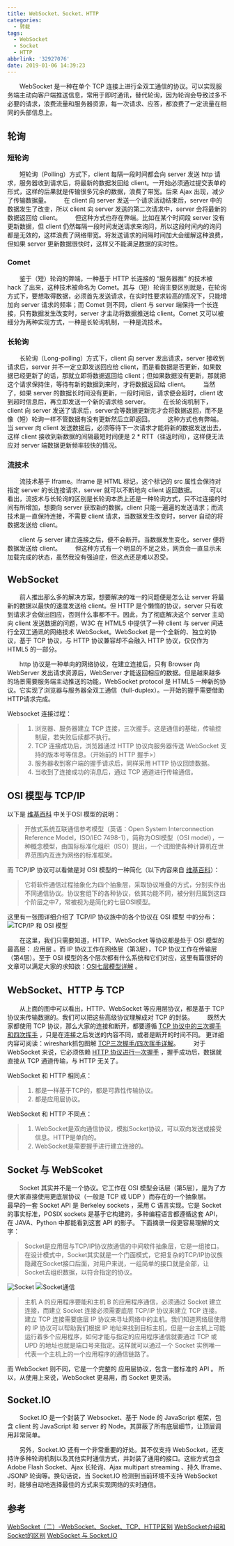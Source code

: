 ```yaml
---
title: WebSocket、Socket、HTTP
categories:
  - 转载
tags:
  - WebSocket
  - Socket
  - HTTP
abbrlink: '32927076'
date: 2019-01-06 14:39:23
---
```

&#8195;&#8195;WebSocket 是一种在单个 TCP 连接上进行全双工通信的协议。可以实现服务端主动向客户端推送信息，常用于即时通讯，替代轮询，因为轮询会导致过多不必要的请求，浪费流量和服务器资源，每一次请求、应答，都浪费了一定流量在相同的头部信息上。
<!-- more -->

## 轮询
### 短轮询
&#8195;&#8195;短轮询（Polling）方式下，client 每隔一段时间都会向 server 发送 http 请求，服务器收到请求后，将最新的数据发回给 client。一开始必须通过提交表单的形式，这样的后果就是传输很多冗余的数据，浪费了带宽。后来 Ajax 出现，减少了传输数据量。
&#8195;&#8195;在 client 向 server 发送一个请求活动结束后，server 中的数据发生了改变，所以 client 向 server 发送的第二次请求中，server 会将最新的数据返回给 client。
&#8195;&#8195;但这种方式也存在弊端。比如在某个时间段 server 没有更新数据，但 client 仍然每隔一段时间发送请求来询问，所以这段时间内的询问都是无效的，这样浪费了网络带宽。将发送请求的间隔时间加大会缓解这种浪费，但如果 server 更新数据很快时，这样又不能满足数据的实时性。

### Comet
&#8195;&#8195;鉴于（短）轮询的弊端，一种基于 HTTP 长连接的 “服务器推” 的技术被 hack 了出来，这种技术被命名为 Comet。其与（短）轮询主要区别就是，在轮询方式下，要想取得数据，必须首先发送请求，在实时性要求较高的情况下，只能增加向 server 请求的频率；而 Comet 则不同，client 与 server 端保持一个长连接，只有数据发生改变时，server 才主动将数据推送给 client。Comet 又可以被细分为两种实现方式，一种是长轮询机制，一种是流技术。

### 长轮询
&#8195;&#8195;长轮询（Long-polling）方式下，client 向 server 发出请求，server 接收到请求后，server 并不一定立即发送回应给 client，而是看数据是否更新，如果数据已经更新了的话，那就立即将数据返回给 client；但如果数据没有更新，那就把这个请求保持住，等待有新的数据到来时，才将数据返回给 client。
&#8195;&#8195;当然了，如果 server 的数据长时间没有更新，一段时间后，请求便会超时，client 收到超时信息后，再立即发送一个新的请求给 server。
&#8195;&#8195;在长轮询机制下，client 向 server 发送了请求后，server会等数据更新完才会将数据返回，而不是像（短）轮询一样不管数据有没有更新然后立即返回。
&#8195;&#8195;这种方式也有弊端。当 server 向 client 发送数据后，必须等待下一次请求才能将新的数据发送出去，这样 client 接收到新数据的间隔最短时间便是 2 * RTT（往返时间），这样便无法应对 server 端数据更新频率较快的情况。

### 流技术
&#8195;&#8195;流技术基于 Iframe。Iframe 是 HTML 标记，这个标记的 src 属性会保持对指定 server 的长连接请求，server 就可以不断地向 client 返回数据。
&#8195;&#8195;可以看出，流技术与长轮询的区别是长轮询本质上还是一种轮询方式，只不过连接的时间有所增加，想要向 server 获取新的数据，client 只能一遍遍的发送请求；而流技术是一直保持连接，不需要 client 请求，当数据发生改变时，server 自动的将数据发送给 client。

&#8195;&#8195;client 与 server 建立连接之后，便不会断开。当数据发生变化，server 便将数据发送给 client。
&#8195;&#8195;但这种方式有一个明显的不足之处，网页会一直显示未加载完成的状态，虽然我没有强迫症，但这点还是难以忍受。

## WebSocket
&#8195;&#8195;前人推出那么多的解决方案，想要解决的唯一的问题便是怎么让 server 将最新的数据以最快的速度发送给 client。但 HTTP 是个懒惰的协议，server 只有收到请求才会做出回应，否则什么事都不干。因此，为了彻底解决这个 server 主动向 client 发送数据的问题，W3C 在 HTML5 中提供了一种 client 与 server 间进行全双工通讯的网络技术 WebSocket。WebSocket 是一个全新的、独立的协议，基于 TCP 协议，与 HTTP 协议兼容却不会融入 HTTP 协议，仅仅作为 HTML5 的一部分。

&#8195;&#8195;http 协议是一种单向的网络协议，在建立连接后，只有 Browser 向 WebServer 发出请求资源后，WebServer 才能返回相应的数据。但是越来越多的场景需要服务端主动推送的功能，WebSocket protocol 是 HTML5 一种新的协议。它实现了浏览器与服务器全双工通信（full-duplex）。一开始的握手需要借助HTTP请求完成。

Websocket 连接过程：
> 1. 浏览器、服务器建立 TCP 连接，三次握手。这是通信的基础，传输控制层，若失败后续都不执行。
> 2. TCP 连接成功后，浏览器通过 HTTP 协议向服务器传送 WebSocket 支持的版本号等信息。（开始前的 HTTP 握手>）
> 3. 服务器收到客户端的握手请求后，同样采用 HTTP 协议回馈数据。
> 4. 当收到了连接成功的消息后，通过 TCP 通道进行传输通信。

## OSI 模型与 TCP/IP
以下是 [维基百科](http://zh.wikipedia.org/wiki/OSI%E6%A8%A1%E5%9E%8B) 中关于OSI 模型的说明：
> 开放式系统互联通信参考模型（英语：Open System Interconnection Reference Model，ISO/IEC 7498-1），简称为OSI模型（OSI model），一种概念模型，由国际标准化组织（ISO）提出，一个试图使各种计算机在世界范围内互连为网络的标准框架。

而 TCP/IP 协议可以看做是对 OSI 模型的一种简化（以下内容来自 [维基百科](http://zh.wikipedia.org/wiki/TCP/IP%E5%8D%8F%E8%AE%AE%E6%97%8F)）：
> 它将软件通信过程抽象化为四个抽象层，采取协议堆叠的方式，分别实作出不同通信协议。协议套组下的各种协议，依其功能不同，被分别归属到这四个阶层之中7，常被视为是简化的七层OSI模型。

这里有一张图详细介绍了 TCP/IP 协议族中的各个协议在 OSI 模型 中的分布：
![TCP/IP 和 OSI 模型](/imgs/OSImodel.png)

&#8195;&#8195;在这里，我们只需要知道，HTTP、WebSocket 等协议都是处于 OSI 模型的最高层： 应用层 。而 IP 协议工作在网络层（第3层），TCP 协议工作在传输层（第4层）。至于 OSI 模型的各个层次都有什么系统和它们对应，这里有篇很好的文章可以满足大家的求知欲：[OSI七层模型详解](http://blog.csdn.net/yaopeng_2005/article/details/7064869) 。

## WebSocket、HTTP 与 TCP
&#8195;&#8195;从上面的图中可以看出，HTTP、WebSocket 等应用层协议，都是基于 TCP 协议来传输数据的。我们可以把这些高级协议理解成对 TCP 的封装。
&#8195;&#8195;既然大家都使用 TCP 协议，那么大家的连接和断开，都要遵循 [TCP 协议中的三次握手和四次挥手](http://blog.csdn.net/whuslei/article/details/6667471) ，只是在连接之后发送的内容不同，或者是断开的时间不同。
更详细内容可阅读：wireshark抓包图解 [TCP三次握手/四次挥手详解](http://www.seanyxie.com/wireshark%E6%8A%93%E5%8C%85%E5%9B%BE%E8%A7%A3-tcp%E4%B8%89%E6%AC%A1%E6%8F%A1%E6%89%8B%E5%9B%9B%E6%AC%A1%E6%8C%A5%E6%89%8B%E8%AF%A6%E8%A7%A3/)。
&#8195;&#8195;对于 WebSocket 来说，它必须依赖 [HTTP 协议进行一次握手](http://tools.ietf.org/html/rfc6455#section-4) ，握手成功后，数据就直接从 TCP 通道传输，与 HTTP 无关了。

WebSocket 和 HTTP 相同点：
> 1. 都是一样基于TCP的，都是可靠性传输协议。
> 2. 都是应用层协议。

WebSocket 和 HTTP 不同点：
> 1. WebSocket是双向通信协议，模拟Socket协议，可以双向发送或接受信息。HTTP是单向的。
> 2. WebSocket是需要握手进行建立连接的。

## Socket 与 WebScoket
&#8195;&#8195;Socket 其实并不是一个协议。它工作在 OSI 模型会话层（第5层），是为了方便大家直接使用更底层协议（一般是 TCP 或 UDP ）而存在的一个抽象层。
&#8195;&#8195;最早的一套 Socket API 是 Berkeley sockets ，采用 C 语言实现。它是 Socket 的事实标准，POSIX sockets 是基于它构建的，多种编程语言都遵循这套 API，在 JAVA、Python 中都能看到这套 API 的影子。
下面摘录一段更容易理解的文字：
> Socket是应用层与TCP/IP协议族通信的中间软件抽象层，它是一组接口。在设计模式中，Socket其实就是一个门面模式，它把复杂的TCP/IP协议族隐藏在Socket接口后面，对用户来说，一组简单的接口就是全部，让Socket去组织数据，以符合指定的协议。

![Socket](/imgs/socket1.png)
![Socket通信](/imgs/sockettraffic.png)

> 主机 A 的应用程序要能和主机 B 的应用程序通信，必须通过 Socket 建立连接，而建立 Socket 连接必须需要底层 TCP/IP 协议来建立 TCP 连接。建立 TCP 连接需要底层 IP 协议来寻址网络中的主机。我们知道网络层使用的 IP 协议可以帮助我们根据 IP 地址来找到目标主机，但是一台主机上可能运行着多个应用程序，如何才能与指定的应用程序通信就要通过 TCP 或 UPD 的地址也就是端口号来指定。这样就可以通过一个 Socket 实例唯一代表一个主机上的一个应用程序的通信链路了。

而 WebSocket 则不同，它是一个完整的 应用层协议，包含一套标准的 API 。
所以，从使用上来说，WebSocket 更易用，而 Socket 更灵活。

## Socket.IO
&#8195;&#8195;Socket.IO 是一个封装了 Websocket、基于 Node 的 JavaScript 框架，包含 client 的 JavaScript 和 server 的 Node。其屏蔽了所有底层细节，让顶层调用非常简单。

&#8195;&#8195;另外，Socket.IO 还有一个非常重要的好处。其不仅支持 WebSocket，还支持许多种轮询机制以及其他实时通信方式，并封装了通用的接口。这些方式包含 Adobe Flash Socket、Ajax 长轮询、Ajax multipart streaming 、持久 Iframe、JSONP 轮询等。换句话说，当 Socket.IO 检测到当前环境不支持 WebSocket 时，能够自动地选择最佳的方式来实现网络的实时通信。

## 参考
[WebSocket（二）-WebSocket、Socket、TCP、HTTP区别](https://www.cnblogs.com/merray/p/7918977.html)
[WebSocket介绍和Socket的区别](https://blog.csdn.net/wwd0501/article/details/54582912)
[WebSocket 与 Socket.IO](https://segmentfault.com/a/1190000006899960)

